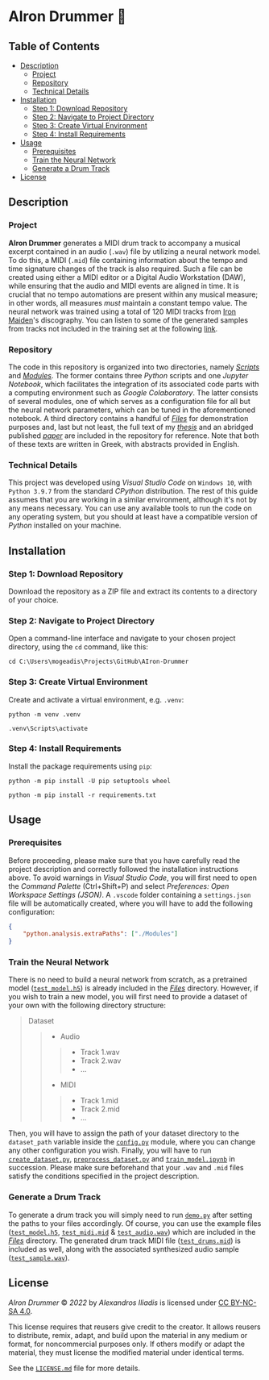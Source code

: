 # AIron Drummer 🥁


## Table of Contents

- [Description](#description)
    - [Project](#project)
    - [Repository](#repository)
    - [Technical Details](#technical-details)
- [Installation](#installation)
    - [Step 1: Download Repository](#step-1-download-repository)
    - [Step 2: Navigate to Project Directory](#step-2-navigate-to-project-directory)
    - [Step 3: Create Virtual Environment](#step-3-create-virtual-environment)
    - [Step 4: Install Requirements](#step-4-install-requirements)
- [Usage](#usage)
    - [Prerequisites](#prerequisites)
    - [Train the Neural Network](#train-the-neural-network)
    - [Generate a Drum Track](#generate-a-drum-track)
- [License](#license)


## Description

### Project
**AIron Drummer** generates a MIDI drum track to accompany a musical excerpt contained in an audio (`.wav`) file by utilizing a neural network model. To do this, a MIDI (`.mid`) file containing information about the tempo and time signature changes of the track is also required. Such a file can be created using either a MIDI editor or a Digital Audio Workstation (DAW), while ensuring that the audio and MIDI events are aligned in time. It is crucial that no tempo automations are present within any musical measure; in other words, all measures *must* maintain a constant tempo value. The neural network was trained using a total of 120 MIDI tracks from [Iron Maiden](https://www.ironmaiden.com)'s discography. You can listen to some of the generated samples from tracks not included in the training set at the following [link](https://youtu.be/JYg5VLjR_FE).

### Repository
The code in this repository is organized into two directories, namely [*Scripts*](Scripts) and [*Modules*](Modules). The former contains three *Python* scripts and one *Jupyter Notebook*, which facilitates the integration of its associated code parts with a computing environment such as *Google Colaboratory*. The latter consists of several modules, one of which serves as a configuration file for all but the neural network parameters, which can be tuned in the aforementioned notebook. A third directory contains a handful of [*Files*](Files) for demonstration purposes and, last but not least, the full text of my [*thesis*](thesis.pdf) and an abridged published [*paper*](paper.pdf) are included in the repository for reference. Note that both of these texts are written in Greek, with abstracts provided in English.

### Technical Details
This project was developed using *Visual Studio Code* on `Windows 10`, with `Python 3.9.7` from the standard *CPython* distribution. The rest of this guide assumes that you are working in a similar environment, although it's not by any means necessary. You can use any available tools to run the code on any operating system, but you should at least have a compatible version of *Python* installed on your machine. 


## Installation

### Step 1: Download Repository
Download the repository as a ZIP file and extract its contents to a directory of your choice.

### Step 2: Navigate to Project Directory
Open a command-line interface and navigate to your chosen project directory, using the `cd` command, like this:
```
cd C:\Users\mogeadis\Projects\GitHub\AIron-Drummer
```

### Step 3: Create Virtual Environment
Create and activate a virtual environment, e.g. `.venv`:
```
python -m venv .venv
```
```
.venv\Scripts\activate
```

### Step 4: Install Requirements
Install the package requirements using `pip`:
```
python -m pip install -U pip setuptools wheel
```
```
python -m pip install -r requirements.txt
```


## Usage

### Prerequisites

Before proceeding, please make sure that you have carefully read the project description and correctly followed the installation instructions above. To avoid warnings in *Visual Studio Code*, you will first need to open the *Command Palette* (Ctrl+Shift+P) and select *Preferences: Open Workspace Settings (JSON)*. A `.vscode` folder containing a `settings.json` file will be automatically created, where you will have to add the following configuration:
```json
{
    "python.analysis.extraPaths": ["./Modules"]
}
```

### Train the Neural Network

There is no need to build a neural network from scratch, as a pretrained model ([`test_model.h5`](Files/test_model.h5)) is already included in the [*Files*](Files) directory. However, if you wish to train a new model, you will first need to provide a dataset of your own with the following directory structure:

> Dataset
>> - Audio
>>> - Track 1.wav
>>> - Track 2.wav
>>> - ...
>> - MIDI
>>> - Track 1.mid
>>> - Track 2.mid
>>> - ...

Then, you will have to assign the path of your dataset directory to the `dataset_path` variable inside the [`config.py`](Modules/config.py) module, where you can change any other configuration you wish. Finally, you will have to run [`create_dataset.py`](Scripts/create_dataset.py), [`preprocess_dataset.py`](Scripts/preprocess_dataset.py) and [`train_model.ipynb`](Scripts/train_model.ipynb) in succession. Please make sure beforehand that your `.wav` and `.mid` files satisfy the conditions specified in the project description. 

### Generate a Drum Track

To generate a drum track you will simply need to run [`demo.py`](Scripts/demo.py) after setting the paths to your files accordingly. Of course, you can use the example files ([`test_model.h5`](Files/test_model.h5), [`test_midi.mid`](Files/test_midi.mid) & [`test_audio.wav`](Files/test_audio.wav)) which are included in the [*Files*](Files) directory. The generated drum track MIDI file ([`test_drums.mid`](Files/test_drums.mid)) is included as well, along with the associated synthesized audio sample ([`test_sample.wav`](Files/test_sample.wav)).


## License

*AIron Drummer* © *2022* by *Alexandros Iliadis* is licensed under [CC BY-NC-SA 4.0](https://creativecommons.org/licenses/by-nc-sa/4.0/).

This license requires that reusers give credit to the creator. It allows reusers to distribute, remix, adapt, and build upon the material in any medium or format, for noncommercial purposes only. If others modify or adapt the material, they must license the modified material under identical terms.

See the [`LICENSE.md`](LICENSE.md) file for more details.